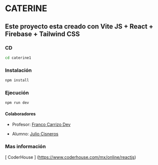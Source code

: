 # CATERINE 

## Este proyecto esta creado con Vite JS + React + Firebase + Tailwind CSS

### CD
```bash	
cd caterine1
```
### Instalación

```bash
npm install
```

### Ejecución

```bash
npm run dev
```

#### Colaboradores 

- Profesor: [ Franco Carrizo Dev ](https://github.com/FrancoCarrizoDev/curso-react/commits?author=FrancoCarrizoDev)

- Alumno: [ Julio Cisneros ](https://github.com/JulioCisner0s/caterine1)

### Mas información

[ CoderHouse ] (https://www.coderhouse.com/mx/online/reactjs)